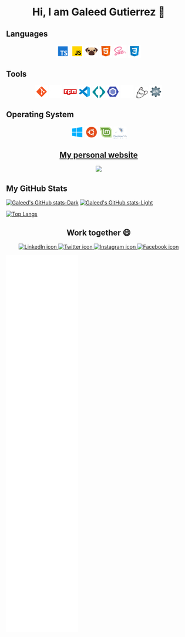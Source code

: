 <!-- markdownlint-disable MD013 MD033 MD045 -->

<h1 align="center"> Hi, I am Galeed Gutierrez 👋 </h1>

<!-- I am frontend developer student, -->

## Languages

<div align="center">
    <code><img width="35px" src="./assets/languages/ts-icon.webp"></code>
    <code><img width="35px" src="./assets/languages/JavaScript-icon.webp"></code>
    <code><img width="35px" src="./assets/languages/pugjs-icon.webp"></code>
    <code><img width="35px" src="./assets/languages/html-icon.webp"></code>
    <code><img width="35px" src="./assets/languages/sass-icon.webp"></code>
    <code><img width="35px" src="./assets/languages/css-icon.webp"></code>
</div>

## Tools

<div align="center">
    <code><img width="35px" src="./assets/distributed-version-control/git-icon.webp"></code>
    <code><img width="35px" src="./assets/tools/github-white-icon.webp"></code>
    <code><img width="35px" src="./assets/package-manager/npm-icon.webp"></code>
    <code><img width="35px" src="./assets/tools/vscode-icon.webp"></code>
    <code><img width="35px" src="./assets/tools/codestram-icon.webp"></code>
    <code><img width="35px" src="./assets/tools/eslint-icon.webp"></code>
    <code><img width="35px" src="./assets/tools/stylelint-white-icon.svg"></code>
    <code><img width="35px" src="./assets/tools/editorconfig-icon.webp"></code>
    <code><img width="35px" src="./assets/languages/api-rest-icon.webp"></code>
</div>

## Operating System

<div align="center">
    <code><img width="35px" src="./assets/operating-system/windows-10-icon.webp"></code>
    <code><img width="35px" src="./assets/operating-system/ubuntu-icon.webp"></code>
    <code><img width="35px" src="./assets/operating-system/linux-mint-icon.webp"></code>
    <code><img width="35px" src="./assets/operating-system/huayra-linux-icon.webp"></code>
</div>

<h2 align="center"><a href="https://galeedgutierrez.com/">My personal website</a></h2>
<div align="center">
    <img src="./assets/personal-website/website.gif" with="800px">
</div>

## My GitHub Stats

[![Galeed's GitHub stats-Dark](https://github-readme-stats.vercel.app/api?username=galeedgutierrez&show_icons=true&theme=dark#gh-dark-mode-only)](https://github.com/galeedgutierrez/github-readme-stats#gh-dark-mode-only)
[![Galeed's GitHub stats-Light](https://github-readme-stats.vercel.app/api?username=galeedgutierrez&show_icons=true&theme=default#gh-light-mode-only)](https://github.com/galeedgutierrez/github-readme-stats#gh-light-mode-only)

[![Top Langs](https://github-readme-stats.vercel.app/api/top-langs/?username=galeedgutierrez&langs_count=6&hide=less,stylus,php,java,c++&layout=compact)](https://github.com/galeedgutierrez/github-readme-stats)

<h2 align="center"> Work together 😄 </h2>

<div align="center">
    <a href="https://www.linkedin.com/in/galeedgutierrez/">
        <img src="https://img.shields.io/badge/LinkedIn-0077B5?style=for-the-badge&logo=linkedin&logoColor=white" alt="LinkedIn icon">
    </a>
    <a href="https://twitter.com/GutierrezGaleed">
        <img src="https://img.shields.io/badge/Twitter-1DA1F2?style=for-the-badge&logo=twitter&logoColor=white" alt="Twitter icon">
    </a>
    <a href="https://www.instagram.com/galeedgutierrez/">
        <img src="https://img.shields.io/badge/Instagram-E4405F?style=for-the-badge&logo=instagram&logoColor=white" alt="Instagram icon">
    </a>
    <a href="https://www.facebook.com/GaleedGutierrez">
        <img src="https://img.shields.io/badge/Facebook-1877F2?style=for-the-badge&logo=facebook&logoColor=white" alt="Facebook icon">
    </a>
</div>

![Metrics](/github-metrics.svg)
